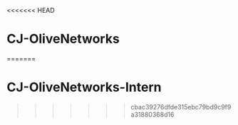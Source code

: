 <<<<<<< HEAD
# CJ-OliveNetworks
=======
# CJ-OliveNetworks-Intern
>>>>>>> cbac39276dfde315ebc79bd9c9f9a31880368d16
